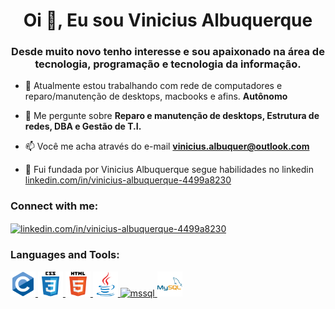 <h1 align="center">Oi 👋, Eu sou Vinicius Albuquerque</h1>
<h3 align="center">Desde muito novo tenho interesse e sou apaixonado na área de tecnologia, programação e tecnologia da informação.</h3>

- 🔭 Atualmente estou trabalhando com rede de computadores e reparo/manutenção de desktops, macbooks e afins. **Autônomo**

- 💬 Me pergunte sobre **Reparo e manutenção de desktops, Estrutura de redes, DBA e Gestão de T.I.**

- 📫 Você me acha através do e-mail **vinicius.albuquer@outlook.com**

- 📄 Fui fundada por Vinicius Albuquerque segue habilidades no linkedin [linkedin.com/in/vinicius-albuquerque-4499a8230](linkedin.com/in/vinicius-albuquerque-4499a8230)

<h3 align="left">Connect with me:</h3>
<p align="left">
<a href="https://linkedin.com/in/vinicius-albuquerque-4499a8230/" target="blank"><img align="center" src="https://raw.githubusercontent.com/rahuldkjain/github-profile-readme-generator/master/src/images/icons/Social/linked-in-alt.svg" alt="linkedin.com/in/vinicius-albuquerque-4499a8230" height="30" width="40" /></a>
</p>

<h3 align="left">Languages and Tools:</h3>
<p align="left"> <a href="https://www.cprogramming.com/" target="_blank" rel="noreferrer"> <img src="https://raw.githubusercontent.com/devicons/devicon/master/icons/c/c-original.svg" alt="c" width="40" height="40"/> </a> <a href="https://www.w3schools.com/css/" target="_blank" rel="noreferrer"> <img src="https://raw.githubusercontent.com/devicons/devicon/master/icons/css3/css3-original-wordmark.svg" alt="css3" width="40" height="40"/> </a> <a href="https://www.w3.org/html/" target="_blank" rel="noreferrer"> <img src="https://raw.githubusercontent.com/devicons/devicon/master/icons/html5/html5-original-wordmark.svg" alt="html5" width="40" height="40"/> </a> <a href="https://www.java.com" target="_blank" rel="noreferrer"> <img src="https://raw.githubusercontent.com/devicons/devicon/master/icons/java/java-original.svg" alt="java" width="40" height="40"/> </a> <a href="https://www.microsoft.com/en-us/sql-server" target="_blank" rel="noreferrer"> <img src="https://www.svgrepo.com/show/303229/microsoft-sql-server-logo.svg" alt="mssql" width="40" height="40"/> </a> <a href="https://www.mysql.com/" target="_blank" rel="noreferrer"> <img src="https://raw.githubusercontent.com/devicons/devicon/master/icons/mysql/mysql-original-wordmark.svg" alt="mysql" width="40" height="40"/> </a> </p>
